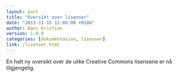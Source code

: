 ```yaml
---
layout: post
title: "Oversikt over lisenser"
date: "2013-11-15 12:00:00 +0100"
author: Hans Kristian
version: 1.0.0
categories: [dokumentasjon, lisenser]
link: /lisenser.html
---
```


En helt ny oversikt over de ulike Creative Commons lisensene er nå tilgjengelig.

